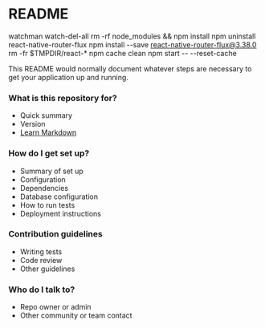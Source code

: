 # README #

watchman watch-del-all
rm -rf node_modules && npm install
npm uninstall react-native-router-flux
npm install --save react-native-router-flux@3.38.0
rm -fr $TMPDIR/react-*
npm cache clean
npm start -- --reset-cache



This README would normally document whatever steps are necessary to get your application up and running.

### What is this repository for? ###

* Quick summary
* Version
* [Learn Markdown](https://bitbucket.org/tutorials/markdowndemo)

### How do I get set up? ###

* Summary of set up
* Configuration
* Dependencies
* Database configuration
* How to run tests
* Deployment instructions

### Contribution guidelines ###

* Writing tests
* Code review
* Other guidelines

### Who do I talk to? ###

* Repo owner or admin
* Other community or team contact